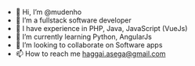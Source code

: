 - 👋 Hi, I’m @mudenho
- 👀 I’m a fullstack software developer
- 👀 I have experience in PHP, Java, JavaScript (VueJs)
- 🌱 I’m currently learning Python, AngularJs
- 💞️ I’m looking to collaborate on Software apps
- 📫 How to reach me haggai.asega@gmail.com

<!---
mudenho/mudenho is a ✨ special ✨ repository because its `README.md` (this file) appears on your GitHub profile.
You can click the Preview link to take a look at your changes.
--->
